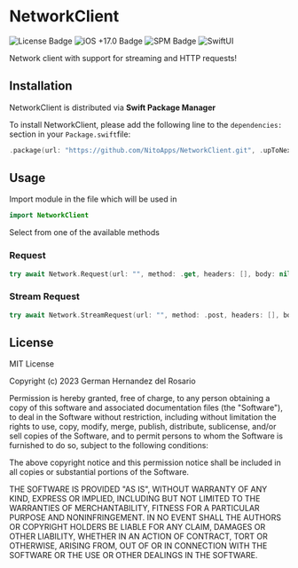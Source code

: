 # NetworkClient

![License Badge](https://img.shields.io/badge/license-MIT-lightgray)
![iOS +17.0 Badge](https://img.shields.io/badge/iOS-17.0+-blue.svg)
![SPM Badge](https://shields.io/badge/SPM-compatible-brightgreen)
![SwiftUI](https://img.shields.io/badge/SwiftUI--orange)

Network client with support for streaming and HTTP requests!

## Installation
NetworkClient is distributed via **Swift Package Manager**

To install NetworkClient, please add the following line to the `dependencies:` section in your `Package.swift`file:

```swift
.package(url: "https://github.com/NitoApps/NetworkClient.git", .upToNextMinor(from: "1.0.0")
```

## Usage

Import module in the file which will be used in

```swift
import NetworkClient
```

Select from one of the available methods

### Request

```swift
try await Network.Request(url: "", method: .get, headers: [], body: nil, parameters: []).run()
```

### Stream Request

```swift
try await Network.StreamRequest(url: "", method: .post, headers: [], body: nil)
``` 
## License
MIT License

Copyright (c) 2023 German Hernandez del Rosario

Permission is hereby granted, free of charge, to any person obtaining a copy
of this software and associated documentation files (the "Software"), to deal
in the Software without restriction, including without limitation the rights
to use, copy, modify, merge, publish, distribute, sublicense, and/or sell
copies of the Software, and to permit persons to whom the Software is
furnished to do so, subject to the following conditions:

The above copyright notice and this permission notice shall be included in all
copies or substantial portions of the Software.

THE SOFTWARE IS PROVIDED "AS IS", WITHOUT WARRANTY OF ANY KIND, EXPRESS OR
IMPLIED, INCLUDING BUT NOT LIMITED TO THE WARRANTIES OF MERCHANTABILITY,
FITNESS FOR A PARTICULAR PURPOSE AND NONINFRINGEMENT. IN NO EVENT SHALL THE
AUTHORS OR COPYRIGHT HOLDERS BE LIABLE FOR ANY CLAIM, DAMAGES OR OTHER
LIABILITY, WHETHER IN AN ACTION OF CONTRACT, TORT OR OTHERWISE, ARISING FROM,
OUT OF OR IN CONNECTION WITH THE SOFTWARE OR THE USE OR OTHER DEALINGS IN THE
SOFTWARE.

